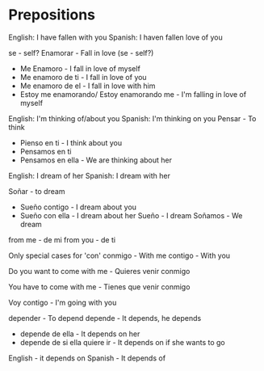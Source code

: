 # Prepositions

English: I have fallen with you
Spanish: I haven fallen love of you

se - self? 
Enamorar - Fall in love (se - self?)
- Me Enamoro - I fall in love of myself 
- Me enamoro de ti - I fall in love of you
- Me enamoro de el - I fall in love with him
- Estoy me enamorando/ Estoy enamorando me - I'm falling in love of myself 

English: I'm thinking of/about you
Spanish: I'm thinking on you
Pensar - To think
- Pienso en ti - I think about you
- Pensamos en ti
- Pensamos en ella - We are thinking about her


English: I dream of her
Spanish: I dream with her

Soñar - to dream
- Sueño contigo - I dream about you
- Sueño con ella - I dream about her
Sueño - I dream
Soñamos - We dream


from me - de mi
from you - de ti

Only special cases for 'con'
conmigo - With me
contigo - With you

Do you want to come with me - Quieres venir conmigo


You have to come with me - Tienes que venir conmigo


Voy contigo - I'm going with you

depender - To depend
depende - It depends, he depends
- depende de ella - It depends on her
- depende de si ella quiere ir - It depends on if she wants to go

English - it depends on
Spanish - It depends of
















